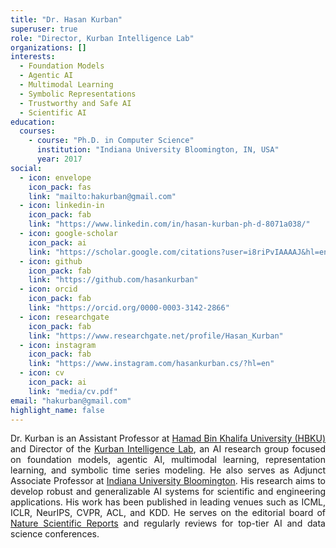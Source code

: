 ```yaml
---
title: "Dr. Hasan Kurban"
superuser: true
role: "Director, Kurban Intelligence Lab"
organizations: []
interests:
  - Foundation Models
  - Agentic AI
  - Multimodal Learning
  - Symbolic Representations
  - Trustworthy and Safe AI
  - Scientific AI
education:
  courses:
    - course: "Ph.D. in Computer Science"
      institution: "Indiana University Bloomington, IN, USA"
      year: 2017
social:
  - icon: envelope
    icon_pack: fas
    link: "mailto:hakurban@gmail.com"
  - icon: linkedin-in
    icon_pack: fab
    link: "https://www.linkedin.com/in/hasan-kurban-ph-d-8071a038/"
  - icon: google-scholar
    icon_pack: ai
    link: "https://scholar.google.com/citations?user=i8riPvIAAAAJ&hl=en"
  - icon: github
    icon_pack: fab
    link: "https://github.com/hasankurban"
  - icon: orcid
    icon_pack: fab
    link: "https://orcid.org/0000-0003-3142-2866"
  - icon: researchgate
    icon_pack: fab
    link: "https://www.researchgate.net/profile/Hasan_Kurban"
  - icon: instagram
    icon_pack: fab
    link: "https://www.instagram.com/hasankurban.cs/?hl=en"
  - icon: cv
    icon_pack: ai
    link: "media/cv.pdf"
email: "hakurban@gmail.com"
highlight_name: false
---
```

<div style="text-align: justify">

Dr. Kurban is an Assistant Professor at [Hamad Bin Khalifa University (HBKU)](https://www.hbku.edu.qa/en) and Director of the [Kurban Intelligence Lab](https://kurbanintelligencelab.com), an AI research group focused on foundation models, agentic AI, multimodal learning, representation learning, and symbolic time series modeling. He also serves as Adjunct Associate Professor at [Indiana University Bloomington](https://www.indiana.edu/). His research aims to develop robust and generalizable AI systems for scientific and engineering applications. His work has been published in leading venues such as ICML, ICLR, NeurIPS, CVPR, ACL, and KDD. He serves on the editorial board of [Nature Scientific Reports](https://www.nature.com/srep/) and regularly reviews for top-tier AI and data science conferences.

</div>
